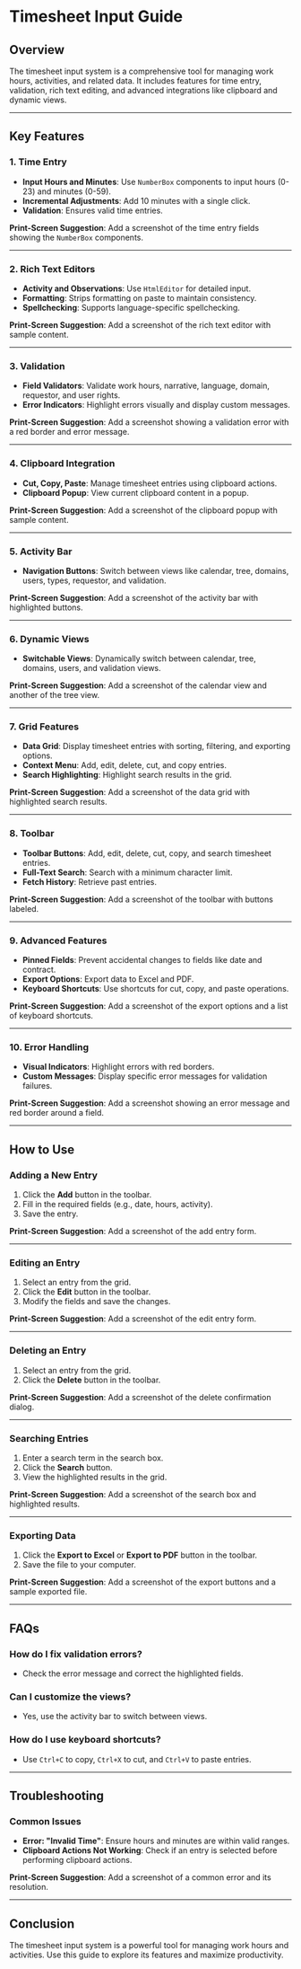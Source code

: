 # Timesheet Input Guide

## Overview
The timesheet input system is a comprehensive tool for managing work hours, activities, and related data. It includes features for time entry, validation, rich text editing, and advanced integrations like clipboard and dynamic views.

---

## Key Features

### 1. Time Entry
- **Input Hours and Minutes**: Use `NumberBox` components to input hours (0-23) and minutes (0-59).
- **Incremental Adjustments**: Add 10 minutes with a single click.
- **Validation**: Ensures valid time entries.

**Print-Screen Suggestion**: Add a screenshot of the time entry fields showing the `NumberBox` components.

---

### 2. Rich Text Editors
- **Activity and Observations**: Use `HtmlEditor` for detailed input.
- **Formatting**: Strips formatting on paste to maintain consistency.
- **Spellchecking**: Supports language-specific spellchecking.

**Print-Screen Suggestion**: Add a screenshot of the rich text editor with sample content.

---

### 3. Validation
- **Field Validators**: Validate work hours, narrative, language, domain, requestor, and user rights.
- **Error Indicators**: Highlight errors visually and display custom messages.

**Print-Screen Suggestion**: Add a screenshot showing a validation error with a red border and error message.

---

### 4. Clipboard Integration
- **Cut, Copy, Paste**: Manage timesheet entries using clipboard actions.
- **Clipboard Popup**: View current clipboard content in a popup.

**Print-Screen Suggestion**: Add a screenshot of the clipboard popup with sample content.

---

### 5. Activity Bar
- **Navigation Buttons**: Switch between views like calendar, tree, domains, users, types, requestor, and validation.

**Print-Screen Suggestion**: Add a screenshot of the activity bar with highlighted buttons.

---

### 6. Dynamic Views
- **Switchable Views**: Dynamically switch between calendar, tree, domains, users, and validation views.

**Print-Screen Suggestion**: Add a screenshot of the calendar view and another of the tree view.

---

### 7. Grid Features
- **Data Grid**: Display timesheet entries with sorting, filtering, and exporting options.
- **Context Menu**: Add, edit, delete, cut, and copy entries.
- **Search Highlighting**: Highlight search results in the grid.

**Print-Screen Suggestion**: Add a screenshot of the data grid with highlighted search results.

---

### 8. Toolbar
- **Toolbar Buttons**: Add, edit, delete, cut, copy, and search timesheet entries.
- **Full-Text Search**: Search with a minimum character limit.
- **Fetch History**: Retrieve past entries.

**Print-Screen Suggestion**: Add a screenshot of the toolbar with buttons labeled.

---

### 9. Advanced Features
- **Pinned Fields**: Prevent accidental changes to fields like date and contract.
- **Export Options**: Export data to Excel and PDF.
- **Keyboard Shortcuts**: Use shortcuts for cut, copy, and paste operations.

**Print-Screen Suggestion**: Add a screenshot of the export options and a list of keyboard shortcuts.

---

### 10. Error Handling
- **Visual Indicators**: Highlight errors with red borders.
- **Custom Messages**: Display specific error messages for validation failures.

**Print-Screen Suggestion**: Add a screenshot showing an error message and red border around a field.

---

## How to Use

### Adding a New Entry
1. Click the **Add** button in the toolbar.
2. Fill in the required fields (e.g., date, hours, activity).
3. Save the entry.

**Print-Screen Suggestion**: Add a screenshot of the add entry form.

---

### Editing an Entry
1. Select an entry from the grid.
2. Click the **Edit** button in the toolbar.
3. Modify the fields and save the changes.

**Print-Screen Suggestion**: Add a screenshot of the edit entry form.

---

### Deleting an Entry
1. Select an entry from the grid.
2. Click the **Delete** button in the toolbar.

**Print-Screen Suggestion**: Add a screenshot of the delete confirmation dialog.

---

### Searching Entries
1. Enter a search term in the search box.
2. Click the **Search** button.
3. View the highlighted results in the grid.

**Print-Screen Suggestion**: Add a screenshot of the search box and highlighted results.

---

### Exporting Data
1. Click the **Export to Excel** or **Export to PDF** button in the toolbar.
2. Save the file to your computer.

**Print-Screen Suggestion**: Add a screenshot of the export buttons and a sample exported file.

---

## FAQs

### How do I fix validation errors?
- Check the error message and correct the highlighted fields.

### Can I customize the views?
- Yes, use the activity bar to switch between views.

### How do I use keyboard shortcuts?
- Use `Ctrl+C` to copy, `Ctrl+X` to cut, and `Ctrl+V` to paste entries.

---

## Troubleshooting

### Common Issues
- **Error: "Invalid Time"**: Ensure hours and minutes are within valid ranges.
- **Clipboard Actions Not Working**: Check if an entry is selected before performing clipboard actions.

**Print-Screen Suggestion**: Add a screenshot of a common error and its resolution.

---

## Conclusion
The timesheet input system is a powerful tool for managing work hours and activities. Use this guide to explore its features and maximize productivity.
